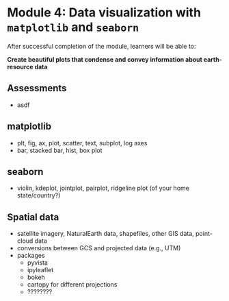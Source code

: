 # Module 4: Data visualization with `matplotlib` and `seaborn`

After successful completion of the module, learners will be able to:

**Create beautiful plots that condense and convey information about earth-resource data**

## Assessments
- asdf

## matplotlib
- plt, fig, ax, plot, scatter, text, subplot, log axes
- bar, stacked bar, hist, box plot

## seaborn
- violin, kdeplot, jointplot, pairplot, ridgeline plot (of your home state/country?)

## Spatial data
- satellite imagery, NaturalEarth data, shapefiles, other GIS data, point-cloud data
- conversions between GCS and projected data (e.g., UTM)
- packages
  - pyvista
  - ipyleaflet
  - bokeh
  - cartopy for different projections
  - ????????
